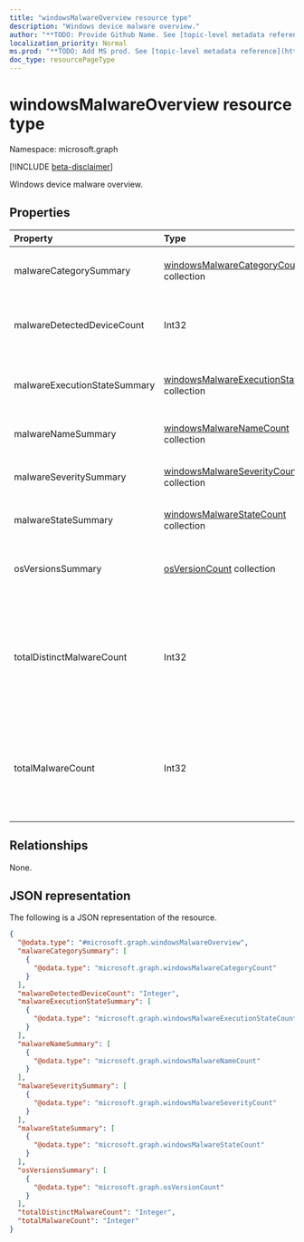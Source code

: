 ```yaml
---
title: "windowsMalwareOverview resource type"
description: "Windows device malware overview."
author: "**TODO: Provide Github Name. See [topic-level metadata reference](https://msgo.azurewebsites.net/add/document/guidelines/metadata.html#topic-level-metadata)**"
localization_priority: Normal
ms.prod: "**TODO: Add MS prod. See [topic-level metadata reference](https://msgo.azurewebsites.net/add/document/guidelines/metadata.html#topic-level-metadata)**"
doc_type: resourcePageType
---
```


# windowsMalwareOverview resource type

Namespace: microsoft.graph

[!INCLUDE [beta-disclaimer](../../includes/beta-disclaimer.md)]

Windows device malware overview.

## Properties
|Property|Type|Description|
|:---|:---|:---|
|malwareCategorySummary|[windowsMalwareCategoryCount](../resources/windowsmalwarecategorycount.md) collection|Count of devices per malware category|
|malwareDetectedDeviceCount|Int32|Count of devices with malware detected in the last 30 days|
|malwareExecutionStateSummary|[windowsMalwareExecutionStateCount](../resources/windowsmalwareexecutionstatecount.md) collection|Count of devices per malware execution state|
|malwareNameSummary|[windowsMalwareNameCount](../resources/windowsmalwarenamecount.md) collection|Count of devices per malware|
|malwareSeveritySummary|[windowsMalwareSeverityCount](../resources/windowsmalwareseveritycount.md) collection|Count of active malware per malware severity|
|malwareStateSummary|[windowsMalwareStateCount](../resources/windowsmalwarestatecount.md) collection|Count of devices per malware state|
|osVersionsSummary|[osVersionCount](../resources/osversioncount.md) collection|Count of devices with malware per windows OS version|
|totalDistinctMalwareCount|Int32|Count of all distinct malwares detected across all devices. Valid values -2147483648 to 2147483647|
|totalMalwareCount|Int32|Count of all malware detections across all devices. Valid values -2147483648 to 2147483647|

## Relationships
None.

## JSON representation
The following is a JSON representation of the resource.
<!-- {
  "blockType": "resource",
  "@odata.type": "microsoft.graph.windowsMalwareOverview"
}
-->
``` json
{
  "@odata.type": "#microsoft.graph.windowsMalwareOverview",
  "malwareCategorySummary": [
    {
      "@odata.type": "microsoft.graph.windowsMalwareCategoryCount"
    }
  ],
  "malwareDetectedDeviceCount": "Integer",
  "malwareExecutionStateSummary": [
    {
      "@odata.type": "microsoft.graph.windowsMalwareExecutionStateCount"
    }
  ],
  "malwareNameSummary": [
    {
      "@odata.type": "microsoft.graph.windowsMalwareNameCount"
    }
  ],
  "malwareSeveritySummary": [
    {
      "@odata.type": "microsoft.graph.windowsMalwareSeverityCount"
    }
  ],
  "malwareStateSummary": [
    {
      "@odata.type": "microsoft.graph.windowsMalwareStateCount"
    }
  ],
  "osVersionsSummary": [
    {
      "@odata.type": "microsoft.graph.osVersionCount"
    }
  ],
  "totalDistinctMalwareCount": "Integer",
  "totalMalwareCount": "Integer"
}
```


